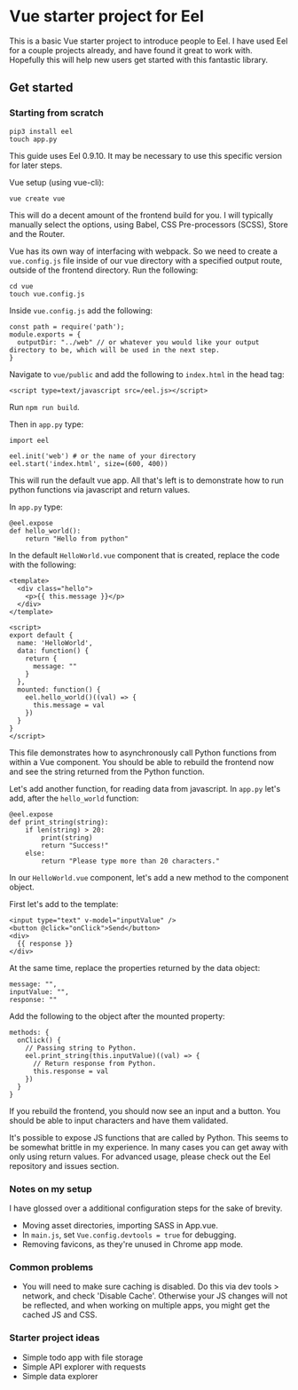# Vue starter project for Eel

This is a basic Vue starter project to introduce people to Eel. I have used Eel for a couple projects already, and have found it great to work with. Hopefully this will help new users get started with this fantastic library.

## Get started

### Starting from scratch

```
pip3 install eel
touch app.py
```

This guide uses Eel 0.9.10. It may be necessary to use this specific version for later steps.

Vue setup (using vue-cli):

```
vue create vue
```

This will do a decent amount of the frontend build for you. I will typically manually select the options, using Babel, CSS Pre-processors (SCSS), Store and the Router.

Vue has its own way of interfacing with webpack. So we need to create a `vue.config.js` file inside of our vue directory with a specified output route, outside of the frontend directory. Run the following:

```
cd vue
touch vue.config.js
```

Inside `vue.config.js` add the following:

```
const path = require('path');
module.exports = {
  outputDir: "../web" // or whatever you would like your output directory to be, which will be used in the next step.
}
```

Navigate to `vue/public` and add the following to `index.html` in the head tag:

```
<script type=text/javascript src=/eel.js></script>
```

Run `npm run build`.

Then in `app.py` type:

```
import eel

eel.init('web') # or the name of your directory
eel.start('index.html', size=(600, 400))
```

This will run the default vue app. All that's left is to demonstrate how to run python functions via javascript and return values.

In `app.py` type:

```
@eel.expose
def hello_world():
    return "Hello from python"
```

In the default `HelloWorld.vue` component that is created, replace the code with the following:

```
<template>
  <div class="hello">
    <p>{{ this.message }}</p>
  </div>
</template>

<script>
export default {
  name: 'HelloWorld',
  data: function() {
    return {
      message: ""
    }
  },
  mounted: function() {
    eel.hello_world()((val) => {
      this.message = val
    })
  }
}
</script>
```

This file demonstrates how to asynchronously call Python functions from within a Vue component. You should be able to rebuild the frontend now and see the string returned from the Python function.

Let's add another function, for reading data from javascript. In `app.py` let's add, after the `hello_world` function:

```
@eel.expose
def print_string(string):
    if len(string) > 20:
        print(string)
        return "Success!"
    else:
        return "Please type more than 20 characters."
```

In our `HelloWorld.vue` component, let's add a new method to the component object.

First let's add to the template:

```
<input type="text" v-model="inputValue" />
<button @click="onClick">Send</button>
<div>
  {{ response }}
</div>
```

At the same time, replace the properties returned by the data object:

```
message: "",
inputValue: "",
response: ""
```

Add the following to the object after the mounted property:

```
methods: {
  onClick() {
    // Passing string to Python.
    eel.print_string(this.inputValue)((val) => {
      // Return response from Python.
      this.response = val
    })
  }
}
```

If you rebuild the frontend, you should now see an input and a button. You should be able to input characters and have them validated.

It's possible to expose JS functions that are called by Python. This seems to be somewhat brittle in my experience. In many cases you can get away with only using return values. For advanced usage, please check out the Eel repository and issues section.


### Notes on my setup

I have glossed over a additional configuration steps for the sake of brevity.
- Moving asset directories, importing SASS in App.vue.
- In `main.js`, set `Vue.config.devtools = true` for debugging.
- Removing favicons, as they're unused in Chrome app mode.


### Common problems

- You will need to make sure caching is disabled. Do this via dev tools > network, and check 'Disable Cache'. Otherwise your JS changes will not be reflected, and when working on multiple apps, you might get the cached JS and CSS.


### Starter project ideas

- Simple todo app with file storage
- Simple API explorer with requests
- Simple data explorer
